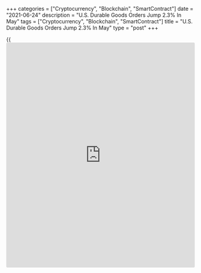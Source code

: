 +++
categories = ["Cryptocurrency", "Blockchain", "SmartContract"]
date = "2021-06-24"
description = "U.S. Durable Goods Orders Jump 2.3% In May"
tags = ["Cryptocurrency", "Blockchain", "SmartContract"]
title = "U.S. Durable Goods Orders Jump 2.3% In May"
type = "post"
+++

{{<iframe id="large-banner" src="https://www.bounty.group/#slide=12.0" width="100%" height="600" scrolling="no" style="border: 0px solid rgb(216, 221, 230); border-radius: 3px;">}}

New orders for U.S. manufactured durable goods rebounded in the month of
May, according to a report released by the Commerce Department on
Thursday.

The report said durable goods orders surged up by 2.3 percent in May
after falling by a revised 0.8 percent in April.

Economists had expected durable goods orders to spike by 2.7 percent
compared to the 1.3 percent slump that had been reported for the
previous month.

Excluding orders for transportation equipment, durable goods orders rose
by 0.3 percent in May after jumping by 1.7 percent in April. Ex-
transportation orders were expected to increase by 0.7 percent.

For comments and feedback [contact](https://www.playgroundfx.com/contact/): editorial@rtt[news](https://www.letsplayfx.com/blog/forex-news-website/).com

[Economic News][1]

 **What parts of the world are seeing the best (and worst) economic
performances lately? Click[here][2] to check out our [Econ Scorecard][2]
and find out! See up-to-the-moment [ranking](https://www.playgroundfx.com/blog/crypto-exchange-ranking/)s for the best and worst
performers in [GDP][3], [unemployment rate][4], [inflation][2] and much
more.**

   1. www.rtt[news](https://www.letsplayfx.com/blog/forex-news-website/).com/Content/EconomicNews.aspx
   2. www.rtt[news](https://www.letsplayfx.com/blog/forex-news-website/).com/economic-scorecard/world-rank/CPI/highest-performance.aspx
   3. www.rtt[news](https://www.letsplayfx.com/blog/forex-news-website/).com/economic-scorecard/world-rank/GDP/highest-performance.aspx
   4. www.rtt[news](https://www.letsplayfx.com/blog/forex-news-website/).com/economic-scorecard/world-rank/unemployment-rate/lowest-performance.aspx